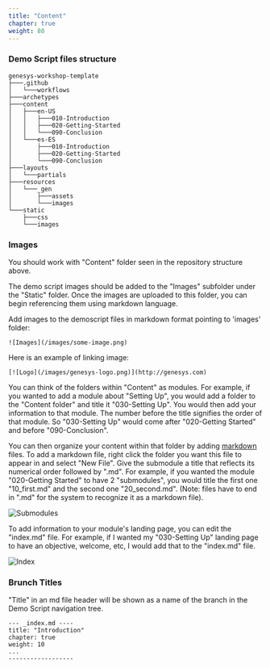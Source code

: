 ```yaml
---
title: "Content"
chapter: true
weight: 80
---
```


### Demo Script files structure

```
genesys-workshop-template
├───.github
│   └───workflows
├───archetypes
├───content
│   ├───en-US
│   │   ├───010-Introduction
│   │   ├───020-Getting-Started
│   │   └───090-Conclusion
│   └───es-ES
│       ├───010-Introduction
│       ├───020-Getting-Started
│       └───090-Conclusion
├───layouts
│   └───partials
├───resources
│   └───_gen
│       ├───assets
│       └───images
└───static
    ├───css
    └───images

 ```
  
### Images

You should work with "Content" folder seen in the repository structure above. 

The demo script images should be added to the "Images" subfolder under the "Static" folder. Once the images are uploaded to this folder, you can begin referencing them using markdown language.

Add images to the demoscript files in markdown format pointing to 'images' folder:

```
![Images](/images/some-image.png)
```

Here is an example of linking image:

```
[![Logo](/images/genesys-logo.png)](http://genesys.com)
```

You can think of the folders within "Content" as modules. For example, if you wanted to add a module about "Setting Up", you would add a folder to the "Content folder" and title it "030-Setting Up". You would then add your information to that module. The number before the title signifies the order of that module. So "030-Setting Up" would come after "020-Getting Started" and before "090-Conclusion".

You can then organize your content within that folder by adding [markdown](https://www.markdownguide.org/basic-syntax) files. To add a markdown file, right click the folder you want this file to appear in and select "New File". Give the submodule a title that reflects its numerical order followed by ".md". For example, if you wanted the module "020-Getting Started" to have 2 "submodules", you would title the first one  "10_first.md" and the second one "20_second.md". (Note: files have to end in ".md" for the system to recognize it as a markdown file).

![Submodules](/images/structure.png)

To add information to your module's landing page, you can edit the "index.md" file. For example, if I wanted my "030-Setting Up" landing page to have an objective, welcome, etc, I would add that to the "index.md" file.

![Index](/images/intro.png)

### Brunch Titles

"Title" in an md file header will be shown as a name of the branch in the Demo Script navigation tree.

```
--- _index.md ----
title: "Introduction"
chapter: true
weight: 10
...
------------------
```